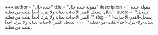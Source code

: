+++
author = "عبده خال"
title = "مقولة عبده خال"
description = '''مقولة عبده خال: يسجل القدر الأحداث بعناية ولا يترك أحداً يفلت من فعلته.'''
quote = '''يسجل القدر الأحداث بعناية ولا يترك أحداً يفلت من فعلته.'''
slug = '''يسجل-القدر-الأحداث-بعناية-ولا-يترك-أحداً-يفلت-من-فعلته'''
+++
يسجل القدر الأحداث بعناية ولا يترك أحداً يفلت من فعلته.
